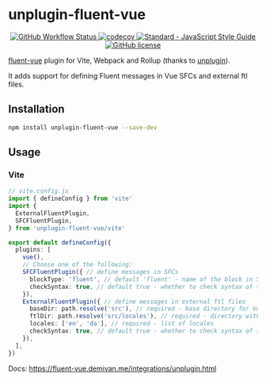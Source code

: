 # unplugin-fluent-vue

<p align="center">
  <a href="https://github.com/fluent-vue/unplugin-fluent-vue/actions">
    <img src="https://img.shields.io/github/workflow/status/fluent-vue/unplugin-fluent-vue/Test" alt="GitHub Workflow Status">
  </a>
  <a href="https://codecov.io/gh/fluent-vue/unplugin-fluent-vue">
    <img src="https://codecov.io/gh/fluent-vue/unplugin-fluent-vue/branch/main/graph/badge.svg?token=0JSSE94EGJ" alt="codecov">
  </a>
  <a href="https://standardjs.com">
    <img src="https://img.shields.io/badge/code_style-standard-brightgreen.svg" alt="Standard - JavaScript Style Guide">
  </a>
  <a href="https://github.com/fluent-vue/unplugin-fluent-vue/blob/main/LICENSE">
    <img src="https://img.shields.io/github/license/fluent-vue/unplugin-fluent-vue" alt="GitHub license">
  </a>
</p>

[fluent-vue](https://github.com/fluent-vue/fluent-vue) plugin for Vite, Webpack and Rollup (thanks to [unplugin](https://github.com/unjs/unplugin)).

It adds support for defining Fluent messages in Vue SFCs and external ftl files.

## Installation

```bash
npm install unplugin-fluent-vue --save-dev
```

## Usage

### Vite

```ts
// vite.config.js
import { defineConfig } from 'vite'
import {
  ExternalFluentPlugin,
  SFCFluentPlugin,
} from 'unplugin-fluent-vue/vite'

export default defineConfig({
  plugins: [
    vue(),
    // Choose one of the following:
    SFCFluentPlugin({ // define messages in SFCs
      blockType: 'fluent', // default 'fluent' - name of the block in SFCs
      checkSyntax: true, // default true - whether to check syntax of the messages
    }),
    ExternalFluentPlugin({ // define messages in external ftl files
      baseDir: path.resolve('src'), // required - base directory for Vue files
      ftlDir: path.resolve('src/locales'), // required - directory with ftl files
      locales: ['en', 'da'], // required - list of locales
      checkSyntax: true, // default true - whether to check syntax of the messages
    }),
  ],
})
```

Docs: https://fluent-vue.demivan.me/integrations/unplugin.html
